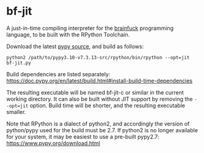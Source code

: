 # bf-jit

A just-in-time compiling interpreter for the [brainfuck](https://esolangs.org/wiki/Brainfuck) programming language, to be built with the RPython Toolchain.

Download the latest [pypy source](https://www.pypy.org/download.html#source), and build as follows:

`python2 /path/to/pypy3.10-v7.3.13-src/rpython/bin/rpython --opt=jit bf-jit.py`

Build dependencies are listed separately: https://doc.pypy.org/en/latest/build.html#install-build-time-dependencies

The resulting executable will be named bf-jit-c or similar in the current working directory. It can also be built without JIT support by removing the `--opt=jit` option. Build time will be shorter, and the resulting executable smaller.

Note that RPython is a dialect of python2, and accordingly the version of python/pypy used for the build must be 2.7. If python2 is no longer available for your system, it may be easiest to use a pre-built pypy2.7: https://www.pypy.org/download.html
